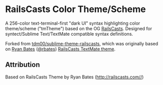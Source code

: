 # RailsCasts Color Theme/Scheme

A 256-color text-terminal-first "dark UI" syntax highlighting color theme/scheme ("tmTheme") based on the OG [RailsCasts](http://railscasts.com/). Designed for syntect/Sublime Text/TextMate compatible syntax definitions.

Forked from [tdm00/sublime-theme-railscasts](https://github.com/tdm00/sublime-theme-railscasts), which was originally based on [Ryan Bates](http://railscasts.com/about) ([@rbates](https://twitter.com/rbates)) [RailsCasts TextMate theme](http://media.railscasts.com/resources/textmate_theme.zip).


## Attribution

Based on RailsCasts Theme by Ryan Bates (http://railscasts.com//)
